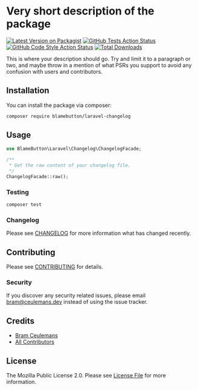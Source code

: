 # Very short description of the package

[![Latest Version on Packagist](https://img.shields.io/packagist/v/blamebutton/laravel-changelog.svg?style=flat-square)](https://packagist.org/packages/blamebutton/laravel-changelog)
[![GitHub Tests Action Status](https://img.shields.io/github/workflow/status/blamebutton/laravel-changelog/phpunit?label=tests)](https://github.com/blamebutton/laravel-changelog/actions?query=workflow%3Aphpunit+branch%3Amain)
[![GitHub Code Style Action Status](https://img.shields.io/github/workflow/status/blamebutton/laravel-changelog/php-cs-fixer?label=code%20style)](https://github.com/blamebutton/laravel-changelog/actions?query=workflow%3Aphp-cs-fixer+branch%3Amain)
[![Total Downloads](https://img.shields.io/packagist/dt/blamebutton/laravel-changelog.svg?style=flat-square)](https://packagist.org/packages/blamebutton/laravel-changelog)

This is where your description should go. Try and limit it to a paragraph or two, and maybe throw in a mention of what PSRs you support to avoid any confusion with users and contributors.

## Installation

You can install the package via composer:

```bash
composer require blamebutton/laravel-changelog
```

## Usage

```php
use BlameButton\Laravel\Changelog\ChangelogFacade;

/** 
 * Get the raw content of your changelog file. 
 */
ChangelogFacade::raw();
```

### Testing

```bash
composer test
```

### Changelog

Please see [CHANGELOG](CHANGELOG.md) for more information what has changed recently.

## Contributing

Please see [CONTRIBUTING](CONTRIBUTING.md) for details.

### Security

If you discover any security related issues, please email bram@ceulemans.dev instead of using the issue tracker.

## Credits

-   [Bram Ceulemans](https://github.com/blamebutton)
-   [All Contributors](../../contributors)

## License

The Mozilla Public License 2.0. Please see [License File](LICENSE.md) for more information.
